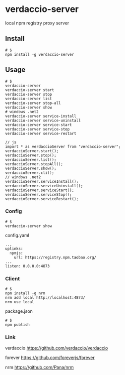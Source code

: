 # verdaccio-server

local npm registry proxy server

## Install

```
# $
npm install -g verdaccio-server
```

## Usage

```
# $
verdaccio-server
verdaccio-server start
verdaccio-server stop
verdaccio-server list
verdaccio-server stop-all
verdaccio-server show
# windows .net2
verdaccio-server service-install
verdaccio-server service-uninstall
verdaccio-server service-start
verdaccio-server service-stop
verdaccio-server service-restart
```

```
// js
import * as verdaccioServer from "verdaccio-server";
verdaccioServer.start();
verdaccioServer.stop();
verdaccioServer.list();
verdaccioServer.stopAll();
verdaccioServer.show();
verdaccioServer.cli();
// windows .net2
verdaccioServer.serviceInstall();
verdaccioServer.serviceUninstall();
verdaccioServer.serviceStart();
verdaccioServer.serviceStop();
verdaccioServer.serviceRestart();
```

### Config

```
# $
verdaccio-server show
```
config.yaml
```
...
uplinks:
  npmjs:
    url: https://registry.npm.taobao.org/
...
listen: 0.0.0.0:4873
```

### Client

```
# $
npm install -g nrm
nrm add local http://localhost:4873/
nrm use local
```

package.json
```
# $
npm publish
```

### Link

verdaccio
https://github.com/verdaccio/verdaccio

forever
https://github.com/foreverjs/forever

nrm
https://github.com/Pana/nrm
